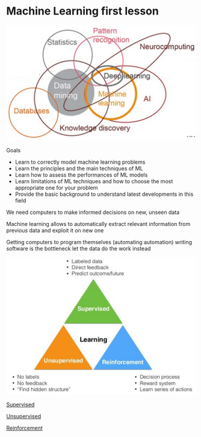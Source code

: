 # Machine Learning first lesson 

![](b94b9d816faad8f1151715e9e566e5db.png) 

Goals

- Learn to correctly model machine learning problems
- Learn the principles and the main techniques of ML
- Learn how to assess the performances of ML models
- Learn limitations of ML techniques and how to choose the most appropriate one for your problem
- Provide the basic background to understand latest developments in this field

We need computers to make informed decisions on new, unseen data

Machine learning allows to automatically extract relevant information from previous data and exploit it on new one

Getting computers to program themselves (automating automation) writing software is the bottleneck let the data do the work instead

![](b87255d62efe9783531ab35260aa9f14.png)

[Supervised](projects/polimi-notes/MSc(english)%20(WIP)/Machine%20Learning%20(WIP)/src/Supervised.md)

[Unsupervised](projects/polimi-notes/MSc(english)%20(WIP)/Machine%20Learning%20(WIP)/src/Unsupervised.md)

[Reinforcement](projects/polimi-notes/MSc(english)%20(WIP)/Machine%20Learning%20(WIP)/src/Reinforcement.md) 
